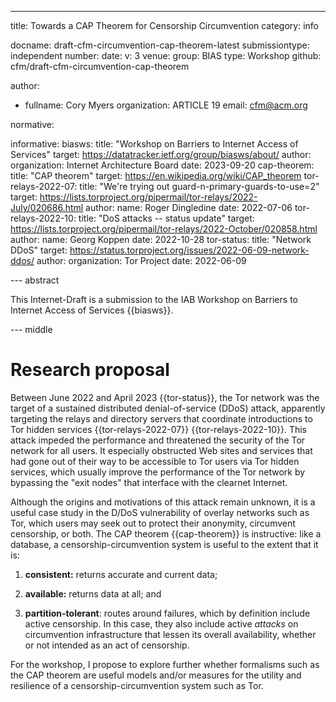 ---
title: Towards a CAP Theorem for Censorship Circumvention
category: info

docname: draft-cfm-circumvention-cap-theorem-latest
submissiontype: independent
number:
date:
v: 3
venue:
  group: BIAS
  type: Workshop
  github: cfm/draft-cfm-circumvention-cap-theorem

author:
 - fullname: Cory Myers
   organization: ARTICLE 19
   email: cfm@acm.org

normative:

informative:
  biasws:
    title: "Workshop on Barriers to Internet Access of Services"
    target: https://datatracker.ietf.org/group/biasws/about/
    author:
      organization: Internet Architecture Board
    date: 2023-09-20
  cap-theorem:
    title: "CAP theorem"
    target: https://en.wikipedia.org/wiki/CAP_theorem
  tor-relays-2022-07:
    title: "We're trying out guard-n-primary-guards-to-use=2"
    target: https://lists.torproject.org/pipermail/tor-relays/2022-July/020686.html
    author:
      name: Roger Dingledine
    date: 2022-07-06
  tor-relays-2022-10:
    title: "DoS attacks -- status update"
    target: https://lists.torproject.org/pipermail/tor-relays/2022-October/020858.html
    author:
      name: Georg Koppen
    date: 2022-10-28
  tor-status:
    title: "Network DDoS"
    target: https://status.torproject.org/issues/2022-06-09-network-ddos/
    author:
      organization: Tor Project
    date: 2022-06-09


--- abstract

This Internet-Draft is a submission to the IAB Workshop on Barriers to Internet
Access of Services {{biasws}}.


--- middle

# Research proposal

Between June 2022 and April 2023 {{tor-status}}, the Tor network was the target
of a sustained distributed denial-of-service (DDoS) attack, apparently targeting
the relays and directory servers that coordinate introductions to Tor hidden
services {{tor-relays-2022-07}} {{tor-relays-2022-10}}.  This attack impeded the
performance and threatened the security of the Tor network for all users.  It
especially obstructed Web sites and services that had gone out of their way to
be accessible to Tor users via Tor hidden services, which usually improve the
performance of the Tor network by bypassing the "exit nodes" that interface with
the clearnet Internet.

Although the origins and motivations of this attack remain unknown, it is a
useful case study in the D/DoS vulnerability of overlay networks such as Tor,
which users may seek out to protect their anonymity, circumvent censorship, or
both.  The CAP theorem {{cap-theorem}} is instructive: like a database, a
censorship-circumvention system is useful to the extent that it is:

1. **consistent:** returns accurate and current data;

2. **available:** returns data at all; and

3. **partition-tolerant**: routes around failures, which by definition include
   active censorship.  In this case, they also include active *attacks*
   on circumvention infrastructure that lessen its overall availability,
   whether or not intended as an act of censorship.

For the workshop, I propose to explore further whether formalisms such as the
CAP theorem are useful models and/or measures for the utility and resilience of
a censorship-circumvention system such as Tor.
